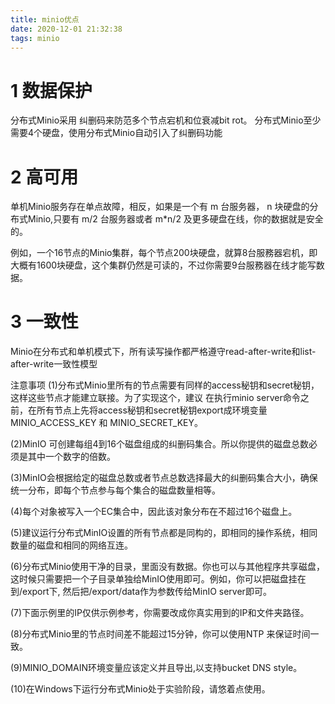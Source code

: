 ```yaml
---
title: minio优点
date: 2020-12-01 21:32:38
tags: minio
---
```


# 1 数据保护
分布式Minio采用 纠删码来防范多个节点宕机和位衰减bit rot。
分布式Minio至少需要4个硬盘，使用分布式Minio自动引入了纠删码功能

# 2 高可用

单机Minio服务存在单点故障，相反，如果是一个有 m 台服务器， n 块硬盘的分布式Minio,只要有 m/2 台服务器或者 m*n/2 及更多硬盘在线，你的数据就是安全的。

例如，一个16节点的Minio集群，每个节点200块硬盘，就算8台服務器宕机，即大概有1600块硬盘，这个集群仍然是可读的，不过你需要9台服務器在线才能写数据。

# 3 一致性
Minio在分布式和单机模式下，所有读写操作都严格遵守read-after-write和list-after-write一致性模型
<!--more-->

注意事项
(1)分布式Minio里所有的节点需要有同样的access秘钥和secret秘钥，这样这些节点才能建立联接。为了实现这个，建议 在执行minio server命令之前，在所有节点上先将access秘钥和secret秘钥export成环境变量MINIO_ACCESS_KEY 和 MINIO_SECRET_KEY。

(2)MinIO 可创建每组4到16个磁盘组成的纠删码集合。所以你提供的磁盘总数必须是其中一个数字的倍数。

(3)MinIO会根据给定的磁盘总数或者节点总数选择最大的纠删码集合大小，确保统一分布，即每个节点参与每个集合的磁盘数量相等。

(4)每个对象被写入一个EC集合中，因此该对象分布在不超过16个磁盘上。

(5)建议运行分布式MinIO设置的所有节点都是同构的，即相同的操作系统，相同数量的磁盘和相同的网络互连。

(6)分布式Minio使用干净的目录，里面没有数据。你也可以与其他程序共享磁盘，这时候只需要把一个子目录单独给MinIO使用即可。例如，你可以把磁盘挂在到/export下, 然后把/export/data作为参数传给MinIO server即可。

(7)下面示例里的IP仅供示例参考，你需要改成你真实用到的IP和文件夹路径。

(8)分布式Minio里的节点时间差不能超过15分钟，你可以使用NTP 来保证时间一致。

(9)MINIO_DOMAIN环境变量应该定义并且导出,以支持bucket DNS style。

(10)在Windows下运行分布式Minio处于实验阶段，请悠着点使用。